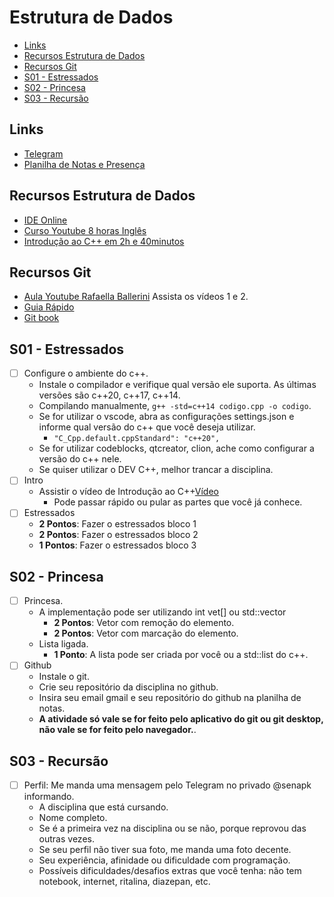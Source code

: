 # Estrutura de Dados

<!--TOC_BEGIN-->
- [Links](#links)
- [Recursos Estrutura de Dados](#recursos-estrutura-de-dados)
- [Recursos Git](#recursos-git)
- [S01 - Estressados](#s01---estressados)
- [S02 - Princesa](#s02---princesa)
- [S03 - Recursão](#s03---recursão)
<!--TOC_END-->

## Links
- [Telegram](https://t.me/+GrYPt8qQWQdiNWVh)
- [Planilha de Notas e Presença](https://docs.google.com/spreadsheets/d/1Bw1Owo5K0V-ue58UmPLvohrLdW4ZrY-9ZMr6_p-wWGM/edit?usp=sharing)

## Recursos Estrutura de Dados
- [IDE Online](http://replit.com)
- [Curso Youtube 8 horas Inglês](https://youtu.be/RBSGKlAvoiM)
- [Introdução ao C++ em 2h e 40minutos](https://youtu.be/VcGw1ydBf64)

## Recursos Git
- [Aula Youtube Rafaella Ballerini](https://www.youtube.com/watch?v=DqTITcMq68k) Assista os vídeos 1 e 2.
- [Guia Rápido](https://rogerdudler.github.io/git-guide/index.pt_BR.html)
- [Git book](https://pt.wikiversity.org/wiki/Git_B%C3%A1sico)

## S01 - Estressados
- [ ] Configure o ambiente do c++.
    - Instale o compilador e verifique qual versão ele suporta. As últimas versões são c++20, c++17, c++14.
    - Compilando manualmente, `g++ -std=c++14 codigo.cpp -o codigo`.
    - Se for utilizar o vscode, abra as configurações settings.json e informe qual versão do c++ que você deseja utilizar.
        - `"C_Cpp.default.cppStandard": "c++20",`
    - Se for utilizar codeblocks, qtcreator, clion, ache como configurar a versão do c++ nele.
    - Se quiser utilizar o DEV C++, melhor trancar a disciplina.
- [ ] Intro
    - Assistir o vídeo de Introdução ao C++[Vídeo](https://youtu.be/VcGw1ydBf64)
        - Pode passar rápido ou pular as partes que você já conhece.
- [ ] Estressados
    - **2 Pontos**: Fazer o estressados bloco 1
    - **2 Pontos**: Fazer o estressados bloco 2 
    - **1 Pontos**: Fazer o estressados bloco 3

## S02 - Princesa
 - [ ] Princesa. 
    - A implementação pode ser utilizando int vet[] ou std::vector
        - **2 Pontos**: Vetor com remoção do elemento.
        - **2 Pontos**: Vetor com marcação do elemento.
    - Lista ligada.
        -  **1 Ponto**: A lista pode ser criada por você ou a std::list do c++.
- [ ] Github
    - Instale o git.
    - Crie seu repositório da disciplina no github.
    - Insira seu email gmail e seu repositório do github na planilha de notas.
    - **A atividade só vale se for feito pelo aplicativo do git ou git desktop, não vale se for feito pelo navegador.**.

## S03 - Recursão
- [ ] Perfil: Me manda uma mensagem pelo Telegram no privado @senapk informando.
    - A disciplina que está cursando.
    - Nome completo.
    - Se é a primeira vez na disciplina ou se não, porque reprovou das outras vezes.
    - Se seu perfil não tiver sua foto, me manda uma foto decente.
    - Seu experiência, afinidade ou dificuldade com programação.
    - Possíveis dificuldades/desafios extras que você tenha: não tem notebook, internet, ritalina, diazepan, etc.
